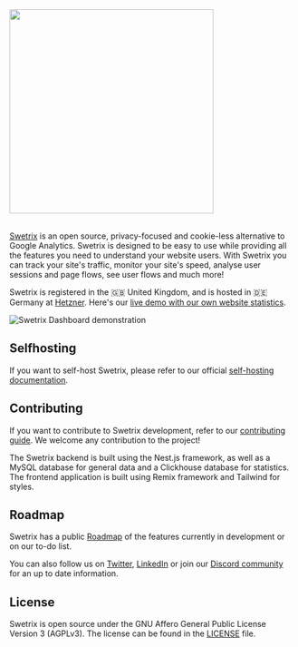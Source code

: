<picture>
  <source media="(prefers-color-scheme: dark)" srcset="https://swetrix.com/assets/logo_white.png">
  <img alt="" src="https://swetrix.com/assets/logo_blue.png" width="360">
</picture>
<br /><br />

[Swetrix](https://swetrix.com) is an open source, privacy-focused and cookie-less alternative to Google Analytics. Swetrix is designed to be easy to use while providing all the features you need to understand your website users. With Swetrix you can track your site's traffic, monitor your site's speed, analyse user sessions and page flows, see user flows and much more!

Swetrix is registered in the 🇬🇧 United Kingdom, and is hosted in 🇩🇪 Germany at [Hetzner](https://www.hetzner.com). Here's our [live demo with our own website statistics](https://swetrix.com/projects/STEzHcB1rALV).

<picture>
  <source media="(prefers-color-scheme: dark)" srcset="https://swetrix.com/assets/screenshot_dark.png">
  <img alt="Swetrix Dashboard demonstration" src="https://swetrix.com/assets/screenshot_light.png">
</picture>

## Selfhosting
If you want to self-host Swetrix, please refer to our official [self-hosting documentation](https://docs.swetrix.com/selfhosting/how-to).

## Contributing
If you want to contribute to Swetrix development, refer to our [contributing guide](./CONTRIBUTING.MD). We welcome any contribution to the project!

The Swetrix backend is built using the Nest.js framework, as well as a MySQL database for general data and a Clickhouse database for statistics. The frontend application is built using Remix framework and Tailwind for styles. 

## Roadmap
Swetrix has a public [Roadmap](https://github.com/orgs/Swetrix/projects/7) of the features currently in development or on our to-do list.

You can also follow us on [Twitter](https://x.com/swetrix), [LinkedIn](https://www.linkedin.com/company/linkedin/) or join our [Discord community](https://discord.gg/ZVK8Tw2E8j) for an up to date information.

## License
Swetrix is open source under the GNU Affero General Public License Version 3 (AGPLv3). The license can be found in the [LICENSE](./LICENSE) file.
